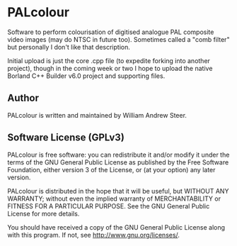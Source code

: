 # PALcolour
Software to perform colourisation of digitised analogue PAL composite video images (may do NTSC in future too). Sometimes called a "comb filter" but personally I don't like that description.

Initial upload is just the core .cpp file (to expedite forking into another project), though in the coming week or two I hope to upload the native Borland C++ Builder v6.0 project and supporting files.

## Author
PALcolour is written and maintained by William Andrew Steer.

## Software License (GPLv3)
PALcolour is free software: you can redistribute it and/or modify
it under the terms of the GNU General Public License as published by
the Free Software Foundation, either version 3 of the License, or
(at your option) any later version.

PALcolour is distributed in the hope that it will be useful,
but WITHOUT ANY WARRANTY; without even the implied warranty of
MERCHANTABILITY or FITNESS FOR A PARTICULAR PURPOSE.  See the
GNU General Public License for more details.

You should have received a copy of the GNU General Public License
along with this program.  If not, see <http://www.gnu.org/licenses/>.

